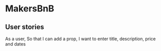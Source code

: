 # MakersBnB

User stories
------------

As a user,
So that I can add a prop,
I want to enter title, description, price and dates

